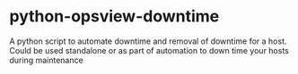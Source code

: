 # python-opsview-downtime
A python script to automate downtime and removal of downtime for a host. Could be used standalone or as part of automation to down time your hosts during maintenance
